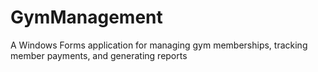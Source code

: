 # GymManagement
A Windows Forms application for managing gym memberships, tracking member payments, and generating reports
